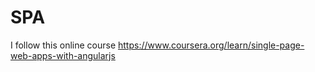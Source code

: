 # SPA
I follow this online course https://www.coursera.org/learn/single-page-web-apps-with-angularjs
